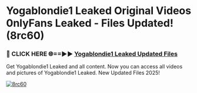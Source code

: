 # Yogablondie1 Leaked Original Videos 0nlyFans Leaked - Files Updated! (8rc60)

<h3>🔴 CLICK HERE 🌐==►► <a href="https://tinyurl.com/ehrbuxhb" rel="nofollow">Yogablondie1 Leaked Updated Files</a></h3>

Get Yogablondie1 Leaked and all content. Now you can access all videos and pictures of Yogablondie1 Leaked. New Updated Files 2025!

[![8rc60](https://i.imgur.com/lVYEuWS.gif)](https://tinyurl.com/ehrbuxhb)
